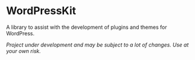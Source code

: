 # WordPressKit
A library to assist with the development of plugins and themes for WordPress.

*Project under development and may be subject to a lot of changes. Use at your own risk.*


